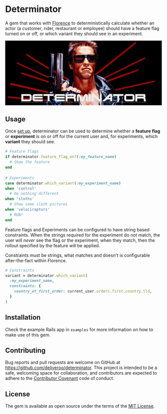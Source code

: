 # Determinator

A gem that works with [Florence](https://github.com/deliveroo/actor-tracking) to deterministically calculate whether an actor (a customer, rider, restaurant or employee) should have a feature flag turned on or off, or which variant they should see in an experiment.

![Determinator](docs/img/determinator.jpg)

## Usage

Once [set up](#installation), determinator can be used to determine whether a **feature flag** or **experiment** is on or off for the current user and, for experiments, which **variant** they should see.

```ruby
# Feature flags
if determinator.feature_flag_on?(:my_feature_name)
  # Show the feature
end

# Experiments
case determinator.which_variant(:my_experiment_name)
when 'control'
  # Do nothing different
when 'sloths'
  # Show some sloth pictures
when 'velociraptors'
  # RUN!
end
```

Feature flags and Experiments can be configured to have string based constraints. When the strings required for the experiment do not match, the user will _never_ see the flag or the experiment, when they match, then the rollout specified by the feature will be applied.

Constraints must be strings, what matches and doesn't is configurable after-the-fact within Florence.

```ruby
# Constraints
variant = determinator.which_variant(
  :my_experiment_name,
  constraints: {
    country_of_first_order: current_user.orders.first.country.tld,
  }
)
```

## Installation

Check the example Rails app in `examples` for more information on how to make use of this gem.

## Contributing

Bug reports and pull requests are welcome on GitHub at https://github.com/deliveroo/determinator. This project is intended to be a safe, welcoming space for collaboration, and contributors are expected to adhere to the [Contributor Covenant](http://contributor-covenant.org) code of conduct.

## License

The gem is available as open source under the terms of the [MIT License](http://opensource.org/licenses/MIT).


